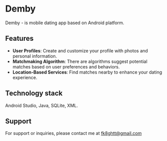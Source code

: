 # Demby
Demby - is mobile dating app based on Android platform.  

## Features
- **User Profiles**: Create and customize your profile with photos and personal information.
- **Matchmaking Algorithm**: There are algorithms suggest potential matches based on user preferences and behaviors.
- **Location-Based Services**: Find matches nearby to enhance your dating experience.

## Technology stack
Android Studio, Java, SQLite, XML.

## Support
For support or inquiries, please contact me at fk8ghtt@gmail.com

